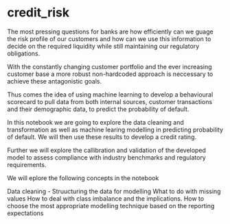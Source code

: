 # credit_risk
The most pressing questions for banks are how efficiently can we guage the risk profile of our customers and how can we use this information to decide on the required liquidity while still maintaining our regulatory obligations.

With the constantly changing customer portfolio and the ever increasing customer base a more robust non-hardcoded approach is neccessary to achieve these antagonistic goals.

Thus comes the idea of using machine learning to develop a behavioural scorecard to pull data from both internal sources, customer transactions and their demographic data, to predict the probability of default.

In this notebook we are going to explore the data cleaning and transformation as well as machine learing modelling in predicting probability of default. We will then use these results to develop a credit rating.

Further we will explore the callibration and validation of the developed model to assess compliance with industry benchmarks and regulatory requirements.

We will eplore the following concepts in the notebook

Data cleaning - Struucturing the data for modelling
What to do with missing values
How to deal with class imbalance and the implications.
How to choose the most appropriate modelling technique based on the reporting expectations
